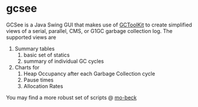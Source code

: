 # gcsee

GCSee is a Java Swing GUI that makes use of [GCToolKit](https://github.com/microsoft/gctoolkit) to create simplified views of a serial, parallel, CMS, or G1GC garbage collection log. The supported views are

1. Summary tables
   1. basic set of statics
   2. summary of individual GC cycles
2. Charts for
   1. Heap Occupancy after each Garbage Collection cycle
   2. Pause times
   3. Allocation Rates

You may find a more robust set of scripts @ [mo-beck](https://github.com/mo-beck/JVM-Performance-Engineering/tree/main/GCscripts)